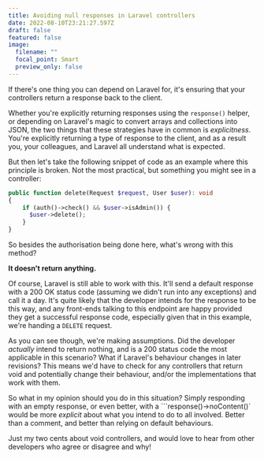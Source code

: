 ```yaml
---
title: Avoiding null responses in Laravel controllers
date: 2022-08-10T23:21:27.597Z
draft: false
featured: false
image:
  filename: ""
  focal_point: Smart
  preview_only: false
---
```

If there's one thing you can depend on Laravel for, it's ensuring that your controllers return a response back to the client.

Whether you're explicitly returning responses using the `response()` helper, or depending on Laravel's magic to convert arrays and collections into JSON, the two things that these strategies have in common is *explicitness*. You're explicitly returning a type of response to the client, and as a result you, your colleagues, and Laravel all understand what is expected.

But then let's take the following snippet of code as an example where this principle is broken. Not the most practical, but something you might see in a controller:

```php
public function delete(Request $request, User $user): void
{
    if (auth()->check() && $user->isAdmin()) {
      $user->delete();
    }
}
```

So besides the authorisation being done here, what's wrong with this method?

**It doesn't return anything.**

Of course, Laravel is still able to work with this. It'll send a default response with a 200 OK status code (assuming we didn't run into any exceptions) and call it a day. It's quite likely that the developer intends for the response to be this way, and any front-ends talking to this endpoint are happy provided they get a successful response code, especially given that in this example, we're handing a `DELETE` request.

As you can see though, we're making assumptions. Did the developer *actually* intend to return nothing, and is a 200 status code the most applicable in this scenario? What if Laravel's behaviour changes in later revisions? This means we'd have to check for any controllers that return void and potentially change their behaviour, and/or the implementations that work with them.

So what in my opinion should you do in this situation? Simply responding with an empty response, or even better, with a ```response()->noContent()` would be more *explicit* about what you intend to do to all involved. Better than a comment, and better than relying on default behaviours.

Just my two cents about void controllers, and would love to hear from other developers who agree or disagree and why!
